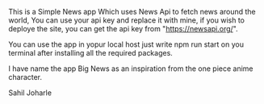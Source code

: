 This is a Simple News app Which uses News Api to fetch news around the world, You can use your api key and replace it with mine, if you wish to deploye the site, you can get the api key from "https://newsapi.org/".

You can use the app in yopur local host just write npm run start on you terminal after installing all the required packages.

I have name the app Big News as an inspiration from the one piece anime character.

Sahil Joharle
